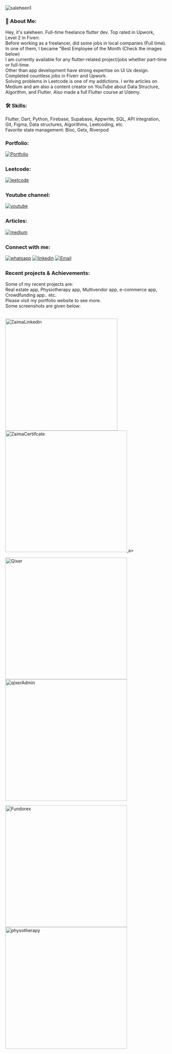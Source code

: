 <p><img align="center" src="https://github-readme-streak-stats.herokuapp.com/?user=saleheen1&" alt="saleheen1" /></p>

<h3 align="left">🚀 About Me:</h3>

Hey, it's saleheen. Full-time freelance flutter dev. Top rated in Upwork, Level 2 in Fiverr. <br>
Before working as a freelancer, did some jobs in local companies (Full time).<br>
In one of them, I became "Best Employee of the Month (Check the images below) <br>
I am currently available for any flutter-related project/jobs whether part-time or full-time. <br>
Other than app development have strong expertise on Ui Ux design. Completed countless jobs in Fiverr and Upwork. <br>
Solving problems in Leetcode is one of my addictions.
I write articles on Medium and am also a content creator on YouTube
about Data Structure, Algorithm, and Flutter.
Also made a full Flutter course at Udemy.



<h3 align="left">🛠 Skills:</h3>
Flutter, Dart, Python, Firebase, Supabase, Appwrite, SQL, API integration, Git, Figma,
Data structures, Algorithms, Leetcoding, etc.<br>
Favorite state management: Bloc, Getx, Riverpod <br>


<h3 align="left">Portfolio:</h3>
<a href="https://saleheen.godaddysites.com/" target="_blank">
<img src=https://img.shields.io/badge/Visit-Portfolio-%2300acee.svg?color=FCCD2A&style=for-the-badge&logo=portfolio&logoColor=white alt=Portfolio style="margin-bottom: 5px;" /><a/>


<h3 align="left">Leetcode:</h3>
<a href="https://leetcode.com/u/saleheen1" target="_blank">
<img src=https://img.shields.io/badge/Leetcode-profile-%2300acee.svg?color=FFA116&style=for-the-badge&logo=leetcode&logoColor=white alt=leetcode style="margin-bottom: 5px;" /><a/>
  

<h3 align="left">Youtube channel:</h3>
<a href="https://www.youtube.com/@saleheen1" target="_blank">
<img src=https://img.shields.io/badge/youtube-%2300acee.svg?color=EA4335&style=for-the-badge&logo=youtube&logoColor=white alt=youtube style="margin-bottom: 5px;" /><a/>

<h3 align="left">Articles:</h3>
<a href="https://medium.com/@smsaleheen3" target="_blank">
<img src=https://img.shields.io/badge/medium-%2300acee.svg?color=3D3D3D&style=for-the-badge&logo=medium&logoColor=white alt=medium style="margin-bottom: 5px;" /><a/>


<h3 align="left">Connect with me:</h3>

<a href="https://wa.me/+8801781873788" target="_blank">
<img src=https://img.shields.io/badge/whatsapp-%2300acee.svg?color=25D366&style=for-the-badge&logo=whatsapp&logoColor=white alt=whatsapp style="margin-bottom: 5px;" /><a/>
  
<a href="https://linkedin.com/in/sm-saleheen" target="_blank">
<img src=https://img.shields.io/badge/linkedin-%2300acee.svg?color=0077B5&style=for-the-badge&logo=linkedin&logoColor=white alt=linkedin style="margin-bottom: 5px;" /><a/>

<a href="mailto:smsaleheen3@gmail.com" target="_blank">
<img src=https://img.shields.io/badge/Email-%2300acee.svg?color=EA4335&style=for-the-badge&logo=gmail&logoColor=white alt=Email style="margin-bottom: 5px;" /> <a/>

<h3 align="left">Recent projects & Achievements:</h3>
Some of my recent projects are: <br> 
Real estate app, Physiotherapy app, Multivendor app, e-commerce app, Crowdfunding app.. etc. <br>
Please visit my portfolio website to see more. <br>
Some screenshots are given below: <br> <br>


                                                                                                                                                                
<p float="left">
 <a href="https://i.postimg.cc/JzCzMz6s/image-1.png"> <img alt=ZaimaLinkedin src="https://i.postimg.cc/JzCzMz6s/image-1.png" width="350" /> </a>
<a href="https://i.postimg.cc/rwYczygG/1645078995257.jpg">   <img alt=ZaimaCertifcate src="https://i.postimg.cc/rwYczygG/1645078995257.jpg" width="380" /> </a>a>
</p>

<p float="left">
<a href="https://codecanyon.net/item/qixer-multivendor-on-demand-service-marketplace-and-service-finder-buyer-app/38154133#">  <img alt=Qixer src="https://i.postimg.cc/5tR7GmWL/rs-w-2046-cg-true-3.png" width="380" /> </a>
  <a href="https://codecanyon.net/item/qixer-multivendor-on-demand-service-marketplace-seller-app/39013880">  <img alt=qixerAdmin src="https://i.postimg.cc/fydtfMD1/rs-w-2046-cg-true-2.png" width="380" /> </a>
</p>

<p float="left">
 <a href="https://codecanyon.net/item/crowdfunding-platform-flutter-mobile-app-fundorex/39675422"> <img alt=Fundorex src="https://i.postimg.cc/zf1ry5cV/rs-w-2046-cg-true-1.png" width="380" /> </a>
<a href="https://i.postimg.cc/NMFyygW1/image-1-1-1.png">   <img alt=physotherapy src="https://i.postimg.cc/0jByK3Tr/rs-w-2046-cg-true-4.png" width="380" /> </a>
</p>



